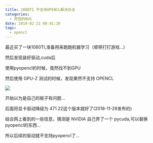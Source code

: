 ```yaml
---
title: 1080TI 不支持OPENCL解决办法
categories:
  - 奇怪的BUG
date: 2019-02-21 00:41:20
tags:
  - opencl
---
```



最近买了一块1080TI,准备用来跑跑机器学习（顺带打打游戏...)

然后发现装好驱动,cuda后

使用pyopencl的时候，竟然找不到GPU

然后使用 GPU-Z 测试的时候，发现果然不支持 OPENCL

![](http://ww1.sinaimg.cn/large/cfc08357gy1g0ddcag2rrj20u01svqv7.jpg)

开始以为是自己的板子有问题...

后面将显卡驱动降级为 471.22这个版本就好了(2018-11-29发布的)

结合网上看到的一些信息，猜测是 NVIDIA 自己弄了一个 pycuda,可以替换pyopencl的东西...

所以后续的驱动就不支持pyopencl了...

